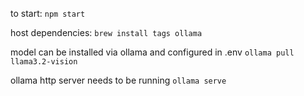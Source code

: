 to start:
`npm start`

host dependencies:
`brew install tags ollama`

model can be installed via ollama and configured in .env
`ollama pull llama3.2-vision`

ollama http server needs to be running
`ollama serve`
